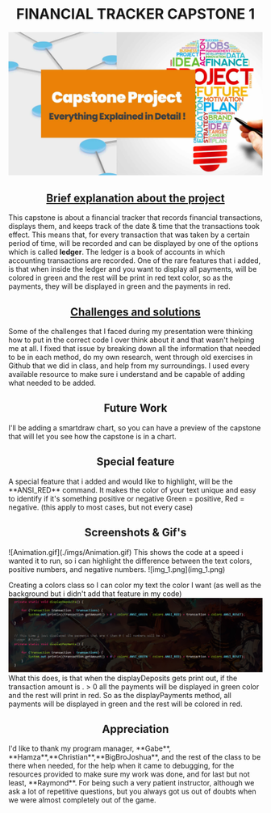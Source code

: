 <h1 style="text-align: center;"> FINANCIAL TRACKER CAPSTONE 1</h1>

![Capstone-Project 2.jpg](imgs%2FCapstone-Project%202.jpg)
<u>
<h2 style="text-align: center;"> Brief explanation about the project</h2></u>
This capstone is about a financial tracker that records financial transactions, displays them,
and keeps track of the date & time that the transactions took effect. This means that, for every 
transaction that was taken by a certain period of time, will be recorded and can be displayed by 
one of the options which is called <strong>ledger</strong>. The ledger is a book of accounts in which accounting 
transactions are recorded. One of the rare features that i added, is that when inside the ledger and 
you want to display all payments, will be colored in green and the rest will be print in red text color,
so as the payments, they will be displayed in green and the payments in red.
<u>
<h2 style="text-align: center;"> Challenges and solutions </h2></u>
Some of the challenges that I faced during my presentation were thinking how to put in the correct code
I over think about it and that wasn't helping me at all. I fixed that issue by breaking down all
the information that needed to be in each method, do my own research, went through old exercises in Github
that we did in class, and help from my surroundings. I used every available resource to make sure i 
understand and be capable of adding what needed to be added.
<h2 style="text-align: center;"> Future Work </h2></u>
I'll be adding a smartdraw chart, so you can have a preview of the capstone that will let you see how
the capstone is in a chart.
<h2 style="text-align: center;"> Special feature </h2></u>
A special feature that i added and would like to highlight, will be the **ANSI_RED** command.
It makes the color of your text unique and easy to identify if it's something positive or negative
Green = positive, Red = negative. (this apply to most cases, but not every case)
<h2 style="text-align: center;"> Screenshots & Gif's </h2></u>
![Animation.gif](./imgs/Animation.gif)
This shows the code at a speed i wanted it to run, so i can highlight the difference between the 
text colors, positive numbers, and negative numbers.
![img_1.png](img_1.png)
  
Creating a colors class so I can color my text the color I want (as well as the background but 
i didn't add that feature in my code)
![img_2.png](img_2.png)
What this does, is that when the displayDeposits gets print out, if the transaction amount is 
  . > 0 all the payments will be displayed in green color and the rest will print in red. So as 
the displayPayments method, all payments will be displayed in green and the rest will be colored in red.
<h2 style="text-align: center;"> Appreciation </h2></u>
I'd like to thank my program manager, **Gabe**, **Hamza**,**Christian**,**BigBroJoshua**, and the rest of the class
to be there when needed, for the help when it came to debugging, for the resources provided to make sure my work 
was done, and for last but not least, **Raymond**. For being such a very patient instructor, although we ask a lot of 
repetitive questions, but you always got us out of doubts when we were almost completely out of the game.

